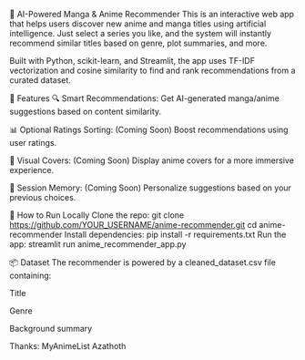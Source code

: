 🎌 AI-Powered Manga & Anime Recommender
This is an interactive web app that helps users discover new anime and manga titles using artificial intelligence. Just select a series you like, and the system will instantly recommend similar titles based on genre, plot summaries, and more.

Built with Python, scikit-learn, and Streamlit, the app uses TF-IDF vectorization and cosine similarity to find and rank recommendations from a curated dataset.

🌟 Features
🔍 Smart Recommendations: Get AI-generated manga/anime suggestions based on content similarity.

📊 Optional Ratings Sorting: (Coming Soon) Boost recommendations using user ratings.

🎨 Visual Covers: (Coming Soon) Display anime covers for a more immersive experience.

🧠 Session Memory: (Coming Soon) Personalize suggestions based on your previous choices.

🚀 How to Run Locally
Clone the repo:
git clone https://github.com/YOUR_USERNAME/anime-recommender.git
cd anime-recommender
Install dependencies:
pip install -r requirements.txt
Run the app:
streamlit run anime_recommender_app.py

📦 Dataset
The recommender is powered by a cleaned_dataset.csv file containing:

Title

Genre

Background summary

Thanks:
MyAnimeList 
Azathoth 

